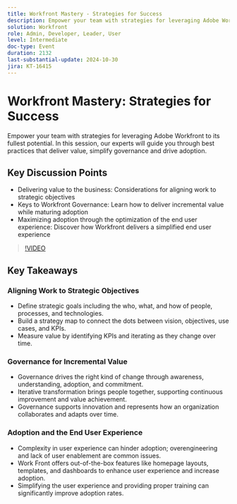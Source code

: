 ```yaml
---
title: Workfront Mastery - Strategies for Success
description: Empower your team with strategies for leveraging Adobe Workfront to its fullest potential. In this session, our experts will guide you through best practices that deliver value, simplify governance and drive adoption.Key Discussion Points:Delivering value to the business - Considerations for aligning work to strategic objectivesKeys to Workfront Governance - Learn how to deliver incremental value while maturing adoptionMaximizing adoption through the optimization of the end user experience - Discover how Workfront delivers a simplified end user experience
solution: Workfront
role: Admin, Developer, Leader, User
level: Intermediate
doc-type: Event
duration: 2132
last-substantial-update: 2024-10-30
jira: KT-16415
---
```


# Workfront Mastery: Strategies for Success

Empower your team with strategies for leveraging Adobe Workfront to its fullest potential. In this session, our experts will guide you through best practices that deliver value, simplify governance and drive adoption.

## Key Discussion Points

* Delivering value to the business: Considerations for aligning work to strategic objectives
* Keys to Workfront Governance: Learn how to deliver incremental value while maturing adoption
* Maximizing adoption through the optimization of the end user experience: Discover how Workfront delivers a simplified end user experience

>[!VIDEO](https://video.tv.adobe.com/v/3435746/?learn=on)

## Key Takeaways

### Aligning Work to Strategic Objectives

* Define strategic goals including the who, what, and how of people, processes, and technologies.
* Build a strategy map to connect the dots between vision, objectives, use cases, and KPIs.
* Measure value by identifying KPIs and iterating as they change over time.

### Governance for Incremental Value

* Governance drives the right kind of change through awareness, understanding, adoption, and commitment.
* Iterative transformation brings people together, supporting continuous improvement and value achievement.
* Governance supports innovation and represents how an organization collaborates and adapts over time.

### Adoption and the End User Experience

* Complexity in user experience can hinder adoption; overengineering and lack of user enablement are common issues.
* Work Front offers out-of-the-box features like homepage layouts, templates, and dashboards to enhance user experience and increase adoption.
* Simplifying the user experience and providing proper training can significantly improve adoption rates.

